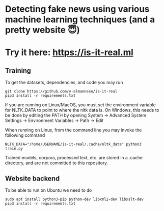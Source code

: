 # Detecting fake news using various machine learning techniques (and a pretty website 😇)

# Try it here: https://is-it-real.ml



## Training

To get the datasets, dependencies, and code you may run

```
git clone https://github.com/y-almannaee/is-it-real
pip3 install -r requirements.txt
```

If you are running on Linux/MacOS, you must set the environment variable for NLTK_DATA to point to where the nltk data is. On Windows, this needs to be done by editing the PATH by opening System &#8594; Advanced System Settings &#8594; Environment Variables &#8594; Path &#8594; Edit 

When running on Linux, from the command line you may invoke the following command

```
NLTK_DATA="/home/USERNAME/is-it-real/.cache/nltk_data" python3 train.py
```

Trained models, corpora, processed text, etc. are stored in a .cache directory, and are not committed to this repository.

## Website backend

To be able to run on Ubuntu we need to do 

```
sudo apt install python3-pip python-dev libxml2-dev libxslt-dev
pip3 install -r requirements.txt
```